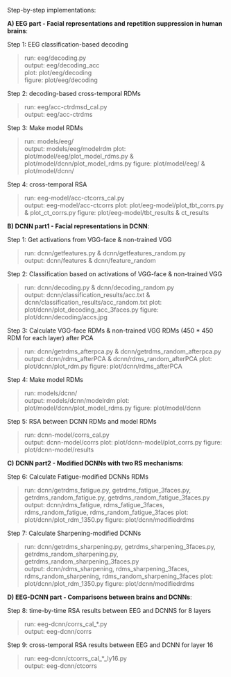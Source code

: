 Step-by-step implementations:

**A) EEG part - Facial representations and repetition suppression in human brains**:

Step 1: EEG classification-based decoding
> run: eeg/decoding.py  
> output: eeg/decoding_acc  
> plot: plot/eeg/decoding  
> figure: plot/eeg/decoding  

Step 2: decoding-based cross-temporal RDMs
> run: eeg/acc-ctrdmsd_cal.py  
> output: eeg/acc-ctrdms

Step 3: Make model RDMs
> run: models/eeg/  
> output: models/eeg/modelrdm
> plot: plot/model/eeg/plot_model_rdms.py & plot/model/dcnn/plot_model_rdms.py
> figure: plot/model/eeg/ & plot/model/dcnn/

Step 4: cross-temporal RSA
> run: eeg-model/acc-ctcorrs_cal.py  
> output: eeg-model/acc-ctcorrs
> plot: plot/eeg-model/plot_tbt_corrs.py & plot_ct_corrs.py
> figure: plot/eeg-model/tbt_results & ct_results

**B) DCNN part1 - Facial representations in DCNN**:

Step 1: Get activations from VGG-face & non-trained VGG
> run: dcnn/getfeatures.py & dcnn/getfeatures_random.py  
> output: dcnn/features & dcnn/feature_random

Step 2: Classification based on activations of VGG-face & non-trained VGG
> run: dcnn/decoding.py & dcnn/decoding_random.py  
> output: dcnn/classification_results/acc.txt & dcnn/classification_results/acc_random.txt
> plot: plot/dcnn/plot_decoding_acc_3faces.py
> figure: plot/dcnn/decoding/accs.jpg

Step 3: Calculate VGG-face RDMs & non-trained VGG RDMs (450 * 450 RDM for each layer) after PCA
> run: dcnn/getrdms_afterpca.py & dcnn/getrdms_random_afterpca.py  
> output: dcnn/rdms_afterPCA & dcnn/rdms_random_afterPCA
> plot: plot/dcnn/plot_rdm.py
> figure: plot/dcnn/rdms_afterPCA

Step 4: Make model RDMs
> run: models/dcnn/  
> output: models/dcnn/modelrdm
> plot: plot/model/dcnn/plot_model_rdms.py
> figure: plot/model/dcnn

Step 5: RSA between DCNN RDMs and model RDMs
> run: dcnn-model/corrs_cal.py  
> output: dcnn-model/corrs
> plot: plot/dcnn-model/plot_corrs.py
> figure: plot/dcnn-model/results

**C) DCNN part2 - Modified DCNNs with two RS mechanisms**:

Step 6: Calculate Fatigue-modified DCNNs RDMs
> run: dcnn/getrdms_fatigue.py, getrdms_fatigue_3faces.py, getrdms_random_fatigue.py, getrdms_random_fatigue_3faces.py  
> output: dcnn/rdms_fatigue, rdms_fatigue_3faces, rdms_random_fatigue, rdms_random_fatigue_3faces
> plot: plot/dcnn/plot_rdm_1350.py
> figure: plot/dcnn/modifiedrdms

Step 7: Calculate Sharpening-modified DCNNs
> run: dcnn/getrdms_sharpening.py, getrdms_sharpening_3faces.py, getrdms_random_sharpening.py, getrdms_random_sharpening_3faces.py  
> output: dcnn/rdms_sharpening, rdms_sharpening_3faces, rdms_random_sharpening, rdms_random_sharpening_3faces
> plot: plot/dcnn/plot_rdm_1350.py
> figure: plot/dcnn/modifiedrdms

**D) EEG-DCNN part - Comparisons between brains and DCNNs**:

Step 8: time-by-time RSA results between EEG and DCNNS for 8 layers
> run: eeg-dcnn/corrs_cal_*.py  
> output: eeg-dcnn/corrs  

Step 9: cross-temporal RSA results between EEG and DCNN for layer 16
> run: eeg-dcnn/ctcorrs_cal_*_ly16.py  
> output: eeg-dcnn/ctcorrs  
